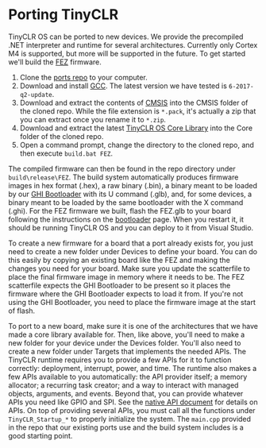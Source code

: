 # Porting TinyCLR

TinyCLR OS can be ported to new devices. We provide the precompiled .NET interpreter and runtime for several architectures. Currently only Cortex M4 is supported, but more will be supported in the future. To get started we'll build the [FEZ](../../hardware/FEZ.md) firmware.

1. Clone the [ports repo](https://github.com/ghi-electronics/TinyCLR-Ports) to your computer.
2. Download and install [GCC](https://developer.arm.com/open-source/gnu-toolchain/gnu-rm/downloads). The latest version we have tested is `6-2017-q2-update`.
3. Download and extract the contents of [CMSIS](https://github.com/ARM-software/CMSIS/releases/download/v4.3.0/ARM.CMSIS.4.3.0.pack) into the CMSIS folder of the cloned repo. While the file extension is `*.pack`, it's actually a zip that you can extract once you rename it to `*.zip`.
4. Download and extract the latest [TinyCLR OS Core Library](https://github.com/ghi-electronics/TinyCLR-Ports/releases) into the Core folder of the cloned repo.
5. Open a command prompt, change the directory to the cloned repo, and then execute `build.bat FEZ`.

The compiled firmware can then be found in the repo directory under `build\release\FEZ`. The build system automatically produces firmware images in hex format (.hex), a raw binary (.bin), a binary meant to be loaded by our [GHI Bootloader](../../hardware/bootloader.md) with its U command (.glb), and, for some devices, a binary meant to be loaded by the same bootloader with the X command (.ghi). For the FEZ firmware we built, flash the FEZ.glb to your board following the instructions on the [bootloader](../../hardware/bootloader.md) page. When you restart it, it should be running TinyCLR OS and you can deploy to it from Visual Studio.

To create a new firmware for a board that a port already exists for, you just need to create a new folder under Devices to define your board. You can do this easily by copying an existing board like the FEZ and making the changes you need for your board. Make sure you update the scatterfile to place the final firmware image in memory where it needs to be. The FEZ scatterfile expects the GHI Bootloader to be present so it places the firmware where the GHI Bootloader expects to load it from. If you're not using the GHI Bootloader, you need to place the firmware image at the start of flash.

To port to a new board, make sure it is one of the architectures that we have made a core library available for. Then, like above, you'll need to make a new folder for your device under the Devices folder. You'll also need to create a new folder under Targets that implements the needed APIs. The TinyCLR runtime requires you to provide a few APIs for it to function correctly: deployment, interrupt, power, and time. The runtime also makes a few APIs available to you automatically: the API provider itself; a memory allocator; a recurring task creator; and a way to interact with managed objects, arguments, and events. Beyond that, you can provide whatever APIs you need like GPIO and SPI. See the [native API document](native_apis.md) for details on APIs. On top of providing several APIs, you must call all the functions under `TinyCLR_Startup_*` to properly initialize the system. The `main.cpp` provided in the repo that our existing ports use and the build system includes is a good starting point.
